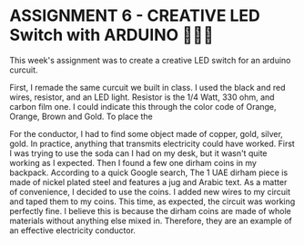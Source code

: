 # **ASSIGNMENT 6 - CREATIVE LED Switch with ARDUINO** 🎨🔮✨ #
This week's assignment was to create a creative LED switch for an arduino curcuit.

First, I remade the same curcuit we built in class. I used the black and red wires, resistor, and an LED light.
Resistor is the 1/4 Watt, 330 ohm, and carbon film one. I could indicate this through the color code of Orange, Orange, Brown and Gold.
To place the 

For the conductor, I had to find some object made of copper, gold, silver, gold. In practice, anything that transmits electricity could have worked. First I was trying to use the soda can I had on my desk, but it wasn't quite working as I expected. Then I found a few one dirham coins in my backpack. According to a quick Google search, The 1 UAE dirham piece is made of nickel plated steel and features a jug and Arabic text. As a matter of convenience, I decided to use the coins. I added new wires to my circuit and taped them to my coins. This time, as expected, the circuit was working perfectly fine. I believe this is because the dirham coins are made of whole materials without anything else mixed in. Therefore, they are an example of an effective electricity conductor.

